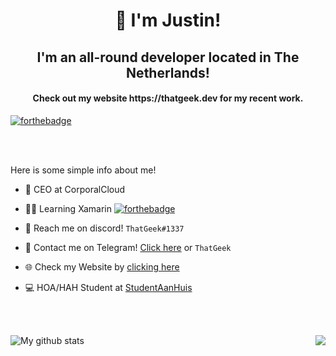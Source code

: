 <h1 align="center" style="font-weight: bold;">👋 I'm Justin!</h1>
<h2 align="center">I'm an all-round developer located in The Netherlands!</h2>
<h4 align="center">Check out my website https://thatgeek.dev for my recent work.</h4>
 
 [![forthebadge](https://forthebadge.com/images/badges/contains-17-coffee-cups.svg)](https://forthebadge.com) 

<br><br>

Here is some simple info about me!

- 👑 CEO at CorporalCloud 

- 👨‍💻 Learning Xamarin   [![forthebadge](https://forthebadge.com/images/badges/works-on-my-machine.svg)](https://thatgeek.dev)

- 💭 Reach me on discord! `ThatGeek#1337`

- 🔐 Contact me on Telegram! [Click here](https://t.me/ThatGeek) or `ThatGeek`

- 🌐 Check my Website by [clicking here](https://thatgeek.dev)

- 💻 HOA/HAH Student at [StudentAanHuis](https://studentaanhuis.nl/)

<br><br>

<img align="center" src="https://github-readme-stats.vercel.app/api?username=justinpooters&show_icons=true&theme=radical" alt="My github stats" />
<img src="https://github-readme-stats.vercel.app/api/top-langs/?username=justinpooters&layout=compact&theme=radical" style="float:right" />
